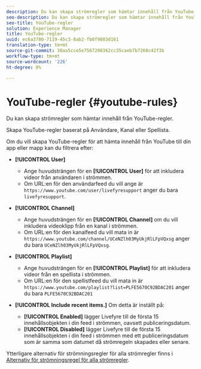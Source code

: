 ```yaml
---
description: Du kan skapa strömregler som hämtar innehåll från YouTube-regler.
seo-description: Du kan skapa strömregler som hämtar innehåll från YouTube-regler.
seo-title: YouTube-regler
solution: Experience Manager
title: YouTube-regler
uuid: ec6a3780-7119-45c3-8ab2-fb0f9803d161
translation-type: tm+mt
source-git-commit: 30aa5cce5e7567208362cc35caeb7b7260c42f3b
workflow-type: tm+mt
source-wordcount: '226'
ht-degree: 0%

---
```



# YouTube-regler {#youtube-rules}

Du kan skapa strömregler som hämtar innehåll från YouTube-regler.

Skapa YouTube-regler baserat på Användare, Kanal eller Spellista.

Om du vill skapa YouTube-regler för att hämta innehåll från YouTube till din app eller mapp kan du filtrera efter:

* **[!UICONTROL User]**
   * Ange huvudsträngen för en **[!UICONTROL User]** för att inkludera videor från användaren i strömmen.
   * Om URL:en för den användarfeed du vill ange är `https://www.youtube.com/user/livefyresupport` anger du bara `livefyresupport`.

* **[!UICONTROL Channel]**
   * Ange huvudsträngen för en **[!UICONTROL Channel]** om du vill inkludera videoklipp från en kanal i strömmen.
   * Om URL:en för den kanalfeed du vill mata in är `https://www.youtube.com/channel/UCeNZlh03MyUkjRlLFpVQxsg` anger du bara `UCeNZlh03MyUkjRlLFpVQxsg`.

* **[!UICONTROL Playlist]**
   * Ange huvudsträngen för en **[!UICONTROL Playlist]** för att inkludera videor från en spellista i strömmen.
   * Om URL:en för den spellistfeed du vill mata in är `https://www.youtube.com/playlist?list=PLFE5670C92BDAC201` anger du bara `PLFE5670C92BDAC201`

* **[!UICONTROL Include recent items.]** Om detta är inställt på:
   * **[!UICONTROL Enabled]** lägger Livefyre till de första 15 innehållsobjekten i din feed i strömmen, oavsett publiceringsdatum.
   * **[!UICONTROL Disabled]** lägger Livefyre till de första 15 innehållsobjekten i din feed i strömmen med ett publiceringsdatum som är samma som datumet då strömregeln skapades eller senare.

Ytterligare alternativ för strömningsregler för alla strömregler finns i [Alternativ för strömningsregel för alla strömregler](../../c-streams/c-stream-rule-options-for-all-stream-rules.md#c_stream_rule_options_for_all_stream_rules).
